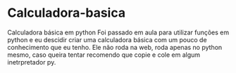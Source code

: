 # Calculadora-basica
Calculadora básica em python
Foi passado em aula para utilizar funções em python e eu descidir criar uma calculadora básica com um pouco de conhecimento que eu tenho.
Ele não roda na web, roda apenas no python mesmo, caso queira tentar recomendo que copie e cole em algum inetrpretador py.
